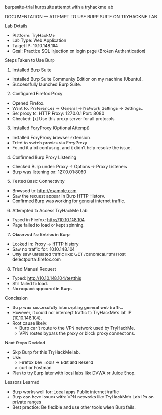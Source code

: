  burpsuite-trial
burpsuite attempt with  a tryhackme lab


DOCUMENTATION — ATTEMPT TO USE BURP SUITE ON TRYHACKME LAB

Lab Details

- Platform: TryHackMe
- Lab Type: Web Application
- Target IP: 10.10.148.104
- Goal: Practice SQL Injection on login page (Broken Authentication)

Steps Taken to Use Burp


1. Installed Burp Suite
- Installed Burp Suite Community Edition on my machine (Ubuntu).
- Successfully launched Burp Suite.

2. Configured Firefox Proxy
- Opened Firefox.
- Went to:
    Preferences → General → Network Settings → Settings…
- Set proxy to:
    HTTP Proxy: 127.0.0.1
    Port: 8080
- Checked:
    [x] Use this proxy server for all protocols

3. Installed FoxyProxy (Optional Attempt)
- Installed FoxyProxy browser extension.
- Tried to switch proxies via FoxyProxy.
- Found it a bit confusing, and it didn’t help resolve the issue.

4. Confirmed Burp Proxy Listening
- Checked Burp under:
    Proxy → Options → Proxy Listeners
- Burp was listening on:
    127.0.0.1:8080

5. Tested Basic Connectivity
- Browsed to:
    http://example.com
- Saw the request appear in Burp HTTP History.
- Confirmed Burp was working for general internet traffic.

6. Attempted to Access TryHackMe Lab
- Typed in Firefox:
    http://10.10.148.104
- Page failed to load or kept spinning.

7. Observed No Entries in Burp
- Looked in:
    Proxy → HTTP history
- Saw no traffic for:
    10.10.148.104
- Only saw unrelated traffic like:
    GET /canonical.html
    Host: detectportal.firefox.com

8. Tried Manual Request
- Typed:
    http://10.10.148.104/testthis
- Still failed to load.
- No request appeared in Burp.

Conclusion

- Burp was successfully intercepting general web traffic.
- However, it could not intercept traffic to TryHackMe’s lab IP (10.10.148.104).
- Root cause likely:
    - Burp can’t route to the VPN network used by TryHackMe.
    - VPN routes bypass the proxy or block proxy connections.

Next Steps Decided

- Skip Burp for this TryHackMe lab.
- Use:
    - Firefox Dev Tools → Edit and Resend
    - curl or Postman
- Plan to try Burp later with local labs like DVWA or Juice Shop.

Lessons Learned

- Burp works well for:
    Local apps
    Public internet traffic
- Burp can have issues with:
    VPN networks like TryHackMe’s
    Lab IPs on private ranges
- Best practice:
    Be flexible and use other tools when Burp fails.

